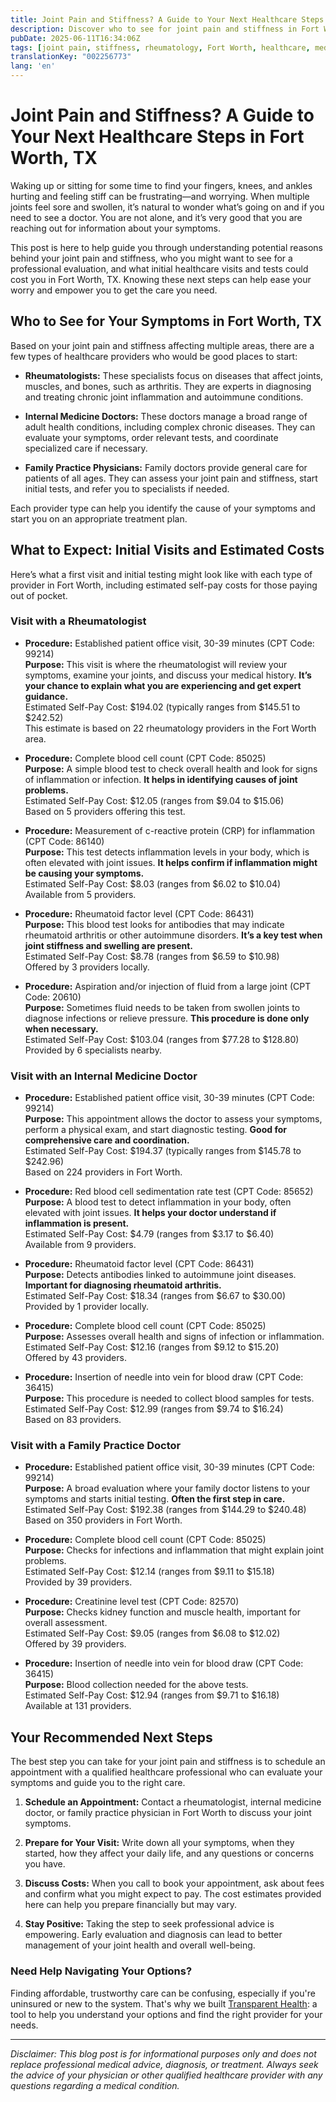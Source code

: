 ```yaml
---
title: Joint Pain and Stiffness? A Guide to Your Next Healthcare Steps in Fort Worth, TX
description: Discover who to see for joint pain and stiffness in Fort Worth, TX, what to expect during visits, and estimated costs to help you take confident next steps.
pubDate: 2025-06-11T16:34:06Z
tags: [joint pain, stiffness, rheumatology, Fort Worth, healthcare, medical costs, family practice, internal medicine]
translationKey: "002256773"
lang: 'en'
---
```


# Joint Pain and Stiffness? A Guide to Your Next Healthcare Steps in Fort Worth, TX

Waking up or sitting for some time to find your fingers, knees, and ankles hurting and feeling stiff can be frustrating—and worrying. When multiple joints feel sore and swollen, it’s natural to wonder what’s going on and if you need to see a doctor. You are not alone, and it’s very good that you are reaching out for information about your symptoms.

This post is here to help guide you through understanding potential reasons behind your joint pain and stiffness, who you might want to see for a professional evaluation, and what initial healthcare visits and tests could cost you in Fort Worth, TX. Knowing these next steps can help ease your worry and empower you to get the care you need.

## Who to See for Your Symptoms in Fort Worth, TX

Based on your joint pain and stiffness affecting multiple areas, there are a few types of healthcare providers who would be good places to start:

- **Rheumatologists:** These specialists focus on diseases that affect joints, muscles, and bones, such as arthritis. They are experts in diagnosing and treating chronic joint inflammation and autoimmune conditions.

- **Internal Medicine Doctors:** These doctors manage a broad range of adult health conditions, including complex chronic diseases. They can evaluate your symptoms, order relevant tests, and coordinate specialized care if necessary.

- **Family Practice Physicians:** Family doctors provide general care for patients of all ages. They can assess your joint pain and stiffness, start initial tests, and refer you to specialists if needed.

Each provider type can help you identify the cause of your symptoms and start you on an appropriate treatment plan.

## What to Expect: Initial Visits and Estimated Costs

Here’s what a first visit and initial testing might look like with each type of provider in Fort Worth, including estimated self-pay costs for those paying out of pocket.

### Visit with a Rheumatologist

- **Procedure:** Established patient office visit, 30-39 minutes (CPT Code: 99214)  
  **Purpose:** This visit is where the rheumatologist will review your symptoms, examine your joints, and discuss your medical history. **It’s your chance to explain what you are experiencing and get expert guidance.**  
  Estimated Self-Pay Cost: $194.02 (typically ranges from $145.51 to $242.52)  
  This estimate is based on 22 rheumatology providers in the Fort Worth area.

- **Procedure:** Complete blood cell count (CPT Code: 85025)  
  **Purpose:** A simple blood test to check overall health and look for signs of inflammation or infection. **It helps in identifying causes of joint problems.**  
  Estimated Self-Pay Cost: $12.05 (ranges from $9.04 to $15.06)  
  Based on 5 providers offering this test.

- **Procedure:** Measurement of c-reactive protein (CRP) for inflammation (CPT Code: 86140)  
  **Purpose:** This test detects inflammation levels in your body, which is often elevated with joint issues. **It helps confirm if inflammation might be causing your symptoms.**  
  Estimated Self-Pay Cost: $8.03 (ranges from $6.02 to $10.04)  
  Available from 5 providers.

- **Procedure:** Rheumatoid factor level (CPT Code: 86431)  
  **Purpose:** This blood test looks for antibodies that may indicate rheumatoid arthritis or other autoimmune disorders. **It’s a key test when joint stiffness and swelling are present.**  
  Estimated Self-Pay Cost: $8.78 (ranges from $6.59 to $10.98)  
  Offered by 3 providers locally.

- **Procedure:** Aspiration and/or injection of fluid from a large joint (CPT Code: 20610)  
  **Purpose:** Sometimes fluid needs to be taken from swollen joints to diagnose infections or relieve pressure. **This procedure is done only when necessary.**  
  Estimated Self-Pay Cost: $103.04 (ranges from $77.28 to $128.80)  
  Provided by 6 specialists nearby.

### Visit with an Internal Medicine Doctor

- **Procedure:** Established patient office visit, 30-39 minutes (CPT Code: 99214)  
  **Purpose:** This appointment allows the doctor to assess your symptoms, perform a physical exam, and start diagnostic testing. **Good for comprehensive care and coordination.**  
  Estimated Self-Pay Cost: $194.37 (typically ranges from $145.78 to $242.96)  
  Based on 224 providers in Fort Worth.

- **Procedure:** Red blood cell sedimentation rate test (CPT Code: 85652)  
  **Purpose:** A blood test to detect inflammation in your body, often elevated with joint issues. **It helps your doctor understand if inflammation is present.**  
  Estimated Self-Pay Cost: $4.79 (ranges from $3.17 to $6.40)  
  Available from 9 providers.

- **Procedure:** Rheumatoid factor level (CPT Code: 86431)  
  **Purpose:** Detects antibodies linked to autoimmune joint diseases. **Important for diagnosing rheumatoid arthritis.**  
  Estimated Self-Pay Cost: $18.34 (ranges from $6.67 to $30.00)  
  Provided by 1 provider locally.

- **Procedure:** Complete blood cell count (CPT Code: 85025)  
  **Purpose:** Assesses overall health and signs of infection or inflammation.  
  Estimated Self-Pay Cost: $12.16 (ranges from $9.12 to $15.20)  
  Offered by 43 providers.

- **Procedure:** Insertion of needle into vein for blood draw (CPT Code: 36415)  
  **Purpose:** This procedure is needed to collect blood samples for tests.  
  Estimated Self-Pay Cost: $12.99 (ranges from $9.74 to $16.24)  
  Based on 83 providers.

### Visit with a Family Practice Doctor

- **Procedure:** Established patient office visit, 30-39 minutes (CPT Code: 99214)  
  **Purpose:** A broad evaluation where your family doctor listens to your symptoms and starts initial testing. **Often the first step in care.**  
  Estimated Self-Pay Cost: $192.38 (ranges from $144.29 to $240.48)  
  Based on 350 providers in Fort Worth.

- **Procedure:** Complete blood cell count (CPT Code: 85025)  
  **Purpose:** Checks for infections and inflammation that might explain joint problems.  
  Estimated Self-Pay Cost: $12.14 (ranges from $9.11 to $15.18)  
  Provided by 39 providers.

- **Procedure:** Creatinine level test (CPT Code: 82570)  
  **Purpose:** Checks kidney function and muscle health, important for overall assessment.  
  Estimated Self-Pay Cost: $9.05 (ranges from $6.08 to $12.02)  
  Offered by 39 providers.

- **Procedure:** Insertion of needle into vein for blood draw (CPT Code: 36415)  
  **Purpose:** Blood collection needed for the above tests.  
  Estimated Self-Pay Cost: $12.94 (ranges from $9.71 to $16.18)  
  Available at 131 providers.

## Your Recommended Next Steps

The best step you can take for your joint pain and stiffness is to schedule an appointment with a qualified healthcare professional who can evaluate your symptoms and guide you to the right care.

1. **Schedule an Appointment:** Contact a rheumatologist, internal medicine doctor, or family practice physician in Fort Worth to discuss your joint symptoms.

2. **Prepare for Your Visit:** Write down all your symptoms, when they started, how they affect your daily life, and any questions or concerns you have.

3. **Discuss Costs:** When you call to book your appointment, ask about fees and confirm what you might expect to pay. The cost estimates provided here can help you prepare financially but may vary.

4. **Stay Positive:** Taking the step to seek professional advice is empowering. Early evaluation and diagnosis can lead to better management of your joint health and overall well-being.

### Need Help Navigating Your Options?

Finding affordable, trustworthy care can be confusing, especially if you're uninsured or new to the system. That's why we built [Transparent Health](https://transparenthealth.ai): a tool to help you understand your options and find the right provider for your needs. 

---

*Disclaimer: This blog post is for informational purposes only and does not replace professional medical advice, diagnosis, or treatment. Always seek the advice of your physician or other qualified healthcare provider with any questions regarding a medical condition.*